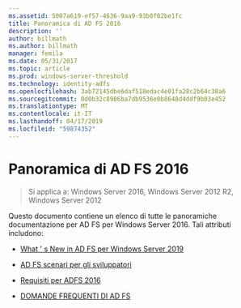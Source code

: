 ```yaml
---
ms.assetid: 5007a619-ef57-4636-9aa9-93b0f02be1fc
title: Panoramica di AD FS 2016
description: ''
author: billmath
ms.author: billmath
manager: femila
ms.date: 05/31/2017
ms.topic: article
ms.prod: windows-server-threshold
ms.technology: identity-adfs
ms.openlocfilehash: 3ab72145dbe6daf518edac4e01fa28c2b64c38a6
ms.sourcegitcommit: 0d0b32c8986ba7db9536e0b8648d4ddf9b03e452
ms.translationtype: MT
ms.contentlocale: it-IT
ms.lasthandoff: 04/17/2019
ms.locfileid: "59874352"
---
```

# <a name="ad-fs-2016-overview"></a>Panoramica di AD FS 2016

>Si applica a: Windows Server 2016, Windows Server 2012 R2, Windows Server 2012

Questo documento contiene un elenco di tutte le panoramiche documentazione per AD FS per Windows Server 2016. Tali attributi includono:
  
  
  
* [What ' s New in AD FS per Windows Server 2019](../ad-fs/overview/whats-new-active-directory-federation-services-windows-server.md)  
  
* [AD FS scenari per gli sviluppatori](../ad-fs/overview/AD-FS-Scenarios-for-Developers.md) 

* [Requisiti per ADFS 2016](../ad-fs/overview/AD-FS-2016-Requirements.md)

* [DOMANDE FREQUENTI DI AD FS](../ad-fs/overview/AD-FS-FAQ.md)

  
  

